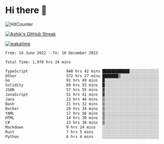 # Hi there 👋

![HitCounter](https://hits.seeyoufarm.com/api/count/incr/badge.svg?url=https%3A%2F%2Fgithub.com%2Fashrhmn1212%2Fhit-counter)

<!-- ![Contribution Graph](https://github-readme-activity-graph.cyclic.app/graph?username=ashrhmn) -->


<!-- [![Top Langs](https://github-readme-stats.vercel.app/api/top-langs/?username=ashrhmn&layout=compact&theme=synthwave&langs_count=10&card_width=445)](https://github.com/anuraghazra/github-readme-stats) -->

[![Ashik's GitHub Streak](https://github-readme-streak-stats.herokuapp.com/?user=ashrhmn&theme=blood&fire=DD7F1C&background=151515&dates=9f9f9f&border=DD2727)](https://git.io/streak-stats)

<!-- ![Ashik's GitHub stats](https://github-readme-stats.vercel.app/api/?username=ashrhmn&show_icons=true&title_color=fff&icon_color=79ff97&text_color=9f9f9f&bg_color=151515) -->

[![wakatime](https://wakatime.com/badge/user/3df86613-ba63-4631-8e65-0ff18e7becad.svg)](https://wakatime.com/@3df86613-ba63-4631-8e65-0ff18e7becad)

<!--START_SECTION:waka-->

```txt
From: 14 June 2022 - To: 16 December 2023

Total Time: 1,978 hrs 24 mins

TypeScript                 948 hrs 42 mins ████████████░░░░░░░░░░░░░   47.95 %
Other                      572 hrs 27 mins ███████▒░░░░░░░░░░░░░░░░░   28.94 %
Go                         91 hrs 49 mins  █░░░░░░░░░░░░░░░░░░░░░░░░   04.64 %
Solidity                   69 hrs 55 mins  █░░░░░░░░░░░░░░░░░░░░░░░░   03.53 %
JSON                       57 hrs 55 mins  ▓░░░░░░░░░░░░░░░░░░░░░░░░   02.93 %
JavaScript                 51 hrs 41 mins  ▓░░░░░░░░░░░░░░░░░░░░░░░░   02.61 %
Java                       23 hrs 46 mins  ▒░░░░░░░░░░░░░░░░░░░░░░░░   01.20 %
Bash                       21 hrs 32 mins  ▒░░░░░░░░░░░░░░░░░░░░░░░░   01.09 %
Docker                     20 hrs 34 mins  ▒░░░░░░░░░░░░░░░░░░░░░░░░   01.04 %
YAML                       17 hrs 56 mins  ▒░░░░░░░░░░░░░░░░░░░░░░░░   00.91 %
HTML                       14 hrs 30 mins  ▒░░░░░░░░░░░░░░░░░░░░░░░░   00.73 %
C#                         13 hrs 16 mins  ▒░░░░░░░░░░░░░░░░░░░░░░░░   00.67 %
Markdown                   9 hrs 24 mins   ░░░░░░░░░░░░░░░░░░░░░░░░░   00.48 %
Rust                       7 hrs 5 mins    ░░░░░░░░░░░░░░░░░░░░░░░░░   00.36 %
Python                     6 hrs 4 mins    ░░░░░░░░░░░░░░░░░░░░░░░░░   00.31 %
```

<!--END_SECTION:waka-->


<!--### Most Used Languages
<img src="https://wakatime.com/share/@ashrhmn/24ecb986-5bf8-4607-af7f-0aab08908d8c.png" />

### Favourite Tools
<img src="https://wakatime.com/share/@ashrhmn/f4e08015-f3bc-460a-9228-95a3ba11c604.png" />-->
